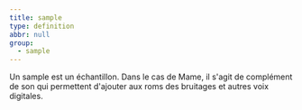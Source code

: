 ```yaml
---
title: sample
type: definition
abbr: null
group:
  - sample
---
```

Un sample est un échantillon. Dans le cas de Mame, il s'agit de complément de son qui permettent d'ajouter aux roms des bruitages et autres voix digitales.
